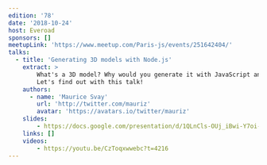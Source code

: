 ```yaml
---
edition: '78'
date: '2018-10-24'
host: Everoad
sponsors: []
meetupLink: 'https://www.meetup.com/Paris-js/events/251642404/'
talks:
  - title: 'Generating 3D models with Node.js'
    extract: >
        What's a 3D model? Why would you generate it with JavaScript and Node.js? How do you do that?
        Let's find out with this talk!
    authors:
      - name: 'Maurice Svay'
        url: 'http://twitter.com/mauriz'
        avatar: 'https://avatars.io/twitter/mauriz'
    slides:
        - https://docs.google.com/presentation/d/1QLnCls-OUj_iBwi-Y7oi-x2VXT20oAsZcOnJHTJKjjU/edit?usp=sharing
    links: []
    videos:
        - https://youtu.be/CzToqxwwebc?t=4216
---
```

